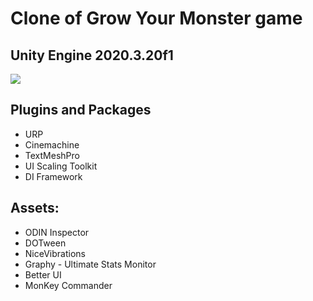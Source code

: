 # Clone of Grow Your Monster game
## Unity Engine 2020.3.20f1

![](https://github.com/R0tmayer/GrowYourMonster/blob/master/GIF.gif)

## Plugins and Packages
- URP
- Cinemachine
- TextMeshPro
- UI Scaling Toolkit
- DI Framework

## Assets:
- ODIN Inspector
- DOTween
- NiceVibrations
- Graphy - Ultimate Stats Monitor
- Better UI
- MonKey Commander

